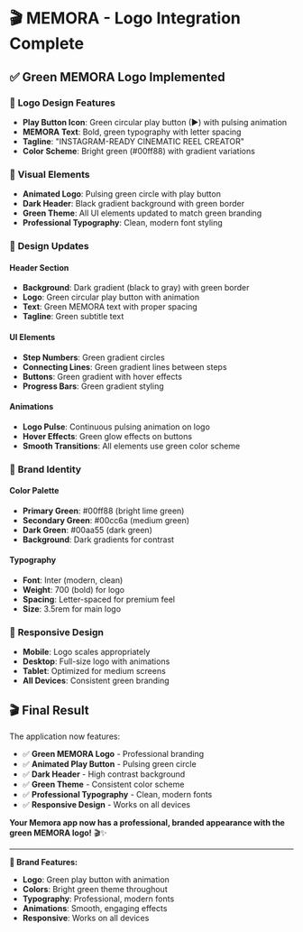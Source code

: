 # 🎬 MEMORA - Logo Integration Complete

## ✅ **Green MEMORA Logo Implemented**

### 🎨 **Logo Design Features**
- **Play Button Icon**: Green circular play button (▶) with pulsing animation
- **MEMORA Text**: Bold, green typography with letter spacing
- **Tagline**: "INSTAGRAM-READY CINEMATIC REEL CREATOR"
- **Color Scheme**: Bright green (#00ff88) with gradient variations

### 🎯 **Visual Elements**
- **Animated Logo**: Pulsing green circle with play button
- **Dark Header**: Black gradient background with green border
- **Green Theme**: All UI elements updated to match green branding
- **Professional Typography**: Clean, modern font styling

### 🎨 **Design Updates**

#### **Header Section**
- **Background**: Dark gradient (black to gray) with green border
- **Logo**: Green circular play button with animation
- **Text**: Green MEMORA text with proper spacing
- **Tagline**: Green subtitle text

#### **UI Elements**
- **Step Numbers**: Green gradient circles
- **Connecting Lines**: Green gradient lines between steps
- **Buttons**: Green gradient with hover effects
- **Progress Bars**: Green gradient styling

#### **Animations**
- **Logo Pulse**: Continuous pulsing animation on logo
- **Hover Effects**: Green glow effects on buttons
- **Smooth Transitions**: All elements use green color scheme

### 🚀 **Brand Identity**

#### **Color Palette**
- **Primary Green**: #00ff88 (bright lime green)
- **Secondary Green**: #00cc6a (medium green)
- **Dark Green**: #00aa55 (dark green)
- **Background**: Dark gradients for contrast

#### **Typography**
- **Font**: Inter (modern, clean)
- **Weight**: 700 (bold) for logo
- **Spacing**: Letter-spaced for premium feel
- **Size**: 3.5rem for main logo

### 📱 **Responsive Design**
- **Mobile**: Logo scales appropriately
- **Desktop**: Full-size logo with animations
- **Tablet**: Optimized for medium screens
- **All Devices**: Consistent green branding

## 🎬 **Final Result**

The application now features:
- ✅ **Green MEMORA Logo** - Professional branding
- ✅ **Animated Play Button** - Pulsing green circle
- ✅ **Dark Header** - High contrast background
- ✅ **Green Theme** - Consistent color scheme
- ✅ **Professional Typography** - Clean, modern fonts
- ✅ **Responsive Design** - Works on all devices

**Your Memora app now has a professional, branded appearance with the green MEMORA logo!** 🎬✨

---

**🎯 Brand Features:**
- **Logo**: Green play button with animation
- **Colors**: Bright green theme throughout
- **Typography**: Professional, modern fonts
- **Animations**: Smooth, engaging effects
- **Responsive**: Works on all devices

